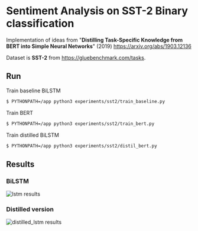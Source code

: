 # Sentiment Analysis on SST-2 Binary classification


Implementation of ideas from "**Distilling Task-Specific Knowledge from BERT into Simple Neural Networks**" (2019) https://arxiv.org/abs/1903.12136 

Dataset is **SST-2** from https://gluebenchmark.com/tasks.

## Run 


Train baseline BiLSTM

```bash
$ PYTHONPATH=/app python3 experiments/sst2/train_baseline.py
```

Train BERT

```bash
$ PYTHONPATH=/app python3 experiments/sst2/train_bert.py
```

Train distilled BiLSTM

```bash
$ PYTHONPATH=/app python3 experiments/sst2/distil_bert.py
```


## Results

### BiLSTM

![lstm results](https://github.com/pvgladkov/knowledge-distillation/blob/master/experiments/sst2/images/lstm.png)


### Distilled version

![distilled_lstm results](https://github.com/pvgladkov/knowledge-distillation/blob/master/experiments/sst2/images/distil_lstm.png)



